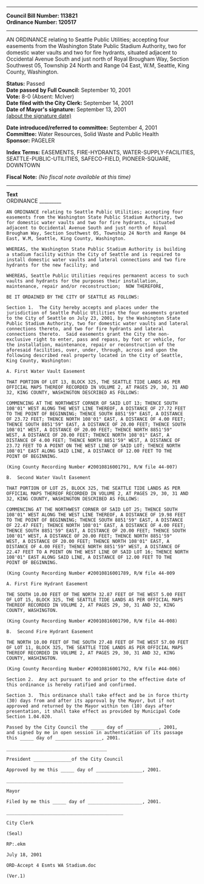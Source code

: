 * * * * *  
  
**Council Bill Number: [](#h0)[](#h2)113821**   
**Ordinance Number: 120517**  
  
* * * * *  
  
AN ORDINANCE relating to Seattle Public Utilities; accepting four easements from the Washington State Public Stadium Authority, two for domestic water vaults and two for fire hydrants, situated adjacent to Occidental Avenue South and just north of Royal Brougham Way, Section Southwest 05, Township 24 North and Range 04 East, W.M, Seattle, King County, Washington.  
  
**Status:** Passed   
**Date passed by Full Council:** September 10, 2001   
**Vote:** 8-0 (Absent: McIver)   
**Date filed with the City Clerk:** September 14, 2001   
**Date of Mayor's signature:** September 13, 2001   
[(about the signature date)](/~public/approvaldate.htm)   
  
  
**Date introduced/referred to committee:** September 4, 2001   
**Committee:** Water Resources, Solid Waste and Public Health   
**Sponsor:** PAGELER   
  
**Index Terms:** EASEMENTS, FIRE-HYDRANTS, WATER-SUPPLY-FACILITIES, SEATTLE-PUBLIC-UTILITIES, SAFECO-FIELD, PIONEER-SQUARE, DOWNTOWN  
  
**Fiscal Note:** *(No fiscal note available at this time)*  
  
* * * * *  
  
**Text**  
    ORDINANCE _________  
  
    AN ORDINANCE relating to Seattle Public Utilities; accepting four  
    easements from the Washington State Public Stadium Authority, two  
    for domestic water vaults and two for fire hydrants,  situated  
    adjacent to Occidental Avenue South and just north of Royal  
    Brougham Way, Section Southwest 05, Township 24 North and Range 04  
    East, W.M, Seattle, King County, Washington.  
  
    WHEREAS, the Washington State Public Stadium Authority is building  
    a stadium facility within the City of Seattle and is required to  
    install domestic water vaults and lateral connections and two fire  
    hydrants for the new facility; and  
  
    WHEREAS, Seattle Public Utilities requires permanent access to such  
    vaults and hydrants for the purposes their installation,  
    maintenance, repair and/or reconstruction;  NOW THEREFORE,  
  
    BE IT ORDAINED BY THE CITY OF SEATTLE AS FOLLOWS:  
  
    Section 1.  The City hereby accepts and places under the  
    jurisdiction of Seattle Public Utilities the four easements granted  
    to the City of Seattle on July 23, 2001, by the Washington State  
    Public Stadium Authority, two for domestic water vaults and lateral  
    connections thereto, and two for fire hydrants and lateral  
    connections thereto.  Said easements grant the City the non-  
    exclusive right to enter, pass and repass, by foot or vehicle, for  
    the installation, maintenance, repair or reconstruction of the  
    aforesaid facilities, over, under, through, across and upon the  
    following described real property located in the City of Seattle,  
    King County, Washington:  
  
    A. First Water Vault Easement  
  
    THAT PORTION OF LOT 13, BLOCK 325, THE SEATTLE TIDE LANDS AS PER  
    OFFICIAL MAPS THEREOF RECORDED IN VOLUME 2, AT PAGES 29, 30, 31 AND  
    32, KING COUNTY, WASHINGTON DESCRIBED AS FOLLOWS:  
  
    COMMENCING AT THE NORTHWEST CORNER OF SAID LOT 13; THENCE SOUTH  
    108'01" WEST ALONG THE WEST LINE THEREOF, A DISTANCE OF 27.72 FEET  
    TO THE POINT OF BEGINNING; THENCE SOUTH 8851'59" EAST, A DISTANCE  
    OF 23.72 FEET; THENCE NORTH 108'01" EAST, A DISTANCE OF 4.00 FEET;  
    THENCE SOUTH 8851'59" EAST, A DISTANCE OF 20.00 FEET; THENCE SOUTH  
    108'01" WEST, A DISTANCE OF 20.00 FEET; THENCE NORTH 8851'59"  
    WEST, A DISTANCE OF 20.00 FEET; THENCE NORTH 108'01" EAST, A  
    DISTANCE OF 4.00 FEET; THENCE NORTH 8851'59" WEST, A DISTANCE OF  
    23.72 FEET TO A POINT ON THE WEST LINE OF SAID LOT; THENCE NORTH  
    108'01" EAST ALONG SAID LINE, A DISTANCE OF 12.00 FEET TO THE  
    POINT OF BEGINNING.  
  
    (King County Recording Number #20010816001791, R/W file 44-007)  
  
    B.  Second Water Vault Easement  
  
    THAT PORTION OF LOT 25, BLOCK 325, THE SEATTLE TIDE LANDS AS PER  
    OFFICIAL MAPS THEREOF RECORDED IN VOLUME 2, AT PAGES 29, 30, 31 AND  
    32, KING COUNTY, WASHINGTON DESCRIBED AS FOLLOWS:  
  
    COMMENCING AT THE NORTHWEST CORNER OF SAID LOT 25; THENCE SOUTH  
    108'01" WEST ALONG THE WEST LINE THEREOF, A DISTANCE OF 19.98 FEET  
    TO THE POINT OF BEGINNING; THENCE SOUTH 8851'59" EAST, A DISTANCE  
    OF 22.47 FEET; THENCE NORTH 108'01" EAST, A DISTANCE OF 4.00 FEET;  
    THENCE SOUTH 8851'59" EAST, A DISTANCE OF 20.00 FEET; THENCE SOUTH  
    108'01" WEST, A DISTANCE OF 20.00 FEET; THENCE NORTH 8851'59"  
    WEST, A DISTANCE OF 20.00 FEET; THENCE NORTH 108'01" EAST, A  
    DISTANCE OF 4.00 FEET; THENCE NORTH 8851'59" WEST, A DISTANCE OF  
    22.47 FEET TO A POINT ON THE WEST LINE OF SAID LOT 16; THENCE NORTH  
    108'01" EAST ALONG SAID LINE, A DISTANCE OF 12.00 FEET TO THE  
    POINT OF BEGINNING.  
  
    (King County Recording Number #20010816001789, R/W file 44-009  
  
    A. First Fire Hydrant Easement  
  
    THE SOUTH 10.00 FEET OF THE NORTH 32.87 FEET OF THE WEST 5.00 FEET  
    OF LOT 15, BLOCK 325, THE SEATTLE TIDE LANDS AS PER OFFICIAL MAPS  
    THEREOF RECORDED IN VOLUME 2, AT PAGES 29, 30, 31 AND 32, KING  
    COUNTY, WASHINGTON.  
  
    (King County Recording Number #20010816001790, R/W file 44-008)  
  
    B.  Second Fire Hydrant Easement  
  
    THE NORTH 10.00 FEET OF THE SOUTH 27.48 FEET OF THE WEST 57.00 FEET  
    OF LOT 11, BLOCK 325, THE SEATTLE TIDE LANDS AS PER OFFICIAL MAPS  
    THEREOF RECORDED IN VOLUME 2, AT PAGES 29, 30, 31 AND 32, KING  
    COUNTY, WASHINGTON.  
  
    (King County Recording Number #20010816001792, R/W file #44-006)  
  
    Section 2.  Any act pursuant to and prior to the effective date of  
    this ordinance is hereby ratified and confirmed.  
  
    Section 3.  This ordinance shall take effect and be in force thirty  
    (30) days from and after its approval by the Mayor, but if not  
    approved and returned by the Mayor within ten (10) days after  
    presentation, it shall take effect as provided by Municipal Code  
    Section 1.04.020.  
  
    Passed by the City Council the _____ day of ____________, 2001,  
    and signed by me in open session in authentication of its passage  
    this _____ day of _________________, 2001.  
  
    _____________________________________  
  
    President ______________of the City Council  
  
    Approved by me this _____ day of _________________, 2001.  
  
    ___________________________________________  
  
    Mayor  
  
    Filed by me this _____ day of ____________________, 2001.  
  
    ___________________________________________  
  
    City Clerk  
  
    (Seal)  
  
    RP:.ekm  
  
    July 18, 2001  
  
    ORD-Accept 4 Esmts WA Stadium.doc  
  
    (Ver.1)  
